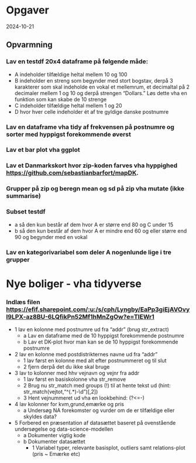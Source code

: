 Opgaver
================
2024-10-21

## Opvarmning

### Lav en testdf 20x4 dataframe på følgende måde:

- A indeholder tilfældige heltal mellem 10 og 100
- B indeholder en streng som begynder med stort bogstav, derpå 3
  karakterer som skal indeholde en vokal et mellemrum, et decimaltal på
  2 decimaler mellem 1 og 10 og derpå strengen “Dollars.” Løs dette vha
  en funktion som kan skabe de 10 strenge
- C indeholder tilfældige heltal mellem 1 og 20
- D hvor hver celle indeholder ét af tre gyldige danske postnumre

### Lav en dataframe vha tidy af frekvensen på postnumre og sorter med hyppigst forekommende øverst

### Lav et bar plot vha ggplot

### Lav et Danmarkskort hvor zip-koden farves vha hyppighed <https://github.com/sebastianbarfort/mapDK>.

### Grupper på zip og beregn mean og sd på zip vha mutate (ikke summarise)

### Subset testdf

- a så den kun består af dem hvor A er større end 80 og C under 15
- b så den kun består af dem hvor A er mindre end 60 og eller større end
  90 og begynder med en vokal

### Lav en kategorivariabel som deler A nogenlunde lige i tre grupper

# Nye boliger - vha tidyverse

### Indlæs filen <https://efif.sharepoint.com/:u:/s/cph/Lyngby/EaPp3giEjAVOvyI9LPX-az8BU-6LQfikPn52Mf1hMnZgOw?e=TIEWr1>

- 1 lav en kolonne med postnumre ud fra “addr” (brug str_extract)
  - a Lav en dataframe med de 10 hyppigst forekommende postnumre
  - b Lav et DK-plot hvor man kan se de 10 hyppigst forekommende
    postnumre
- 2 lav en kolonne med postdistrikternes navne ud fra “addr”
  - 1 lav først en kolonne med alt efter postnummeret og til slut
  - 2 fjern derpå det du ikke skal bruge
- 3 lav to kolonner med hhv vejnavn og vejnr fra addr
  - 1 lav først en basiskolonne vha str_remove
  - 2 Brug nu str_match med groups (!) til at hente tekst ud (hint:
    str_match(vejtot,“^(.\*)-\d”)\[,2\])
  - 3 Hent vejnummeret ud vha en lookbehind: (?\<=-)
- 4 lav kolonner for kvm,grund,emærke og pris
  - a Undersøg NA forekomster og vurder om de er tilfældige eller
    skyldes data?
- 5 Forbered en præsentation af datasættet baseret på ovenstående
  undersøgelse og data-science-modellen
  - a Dokumenter vigtig kode
  - b Dokumenter datasættet
    - 1 Variabel typer, relevante basisplot, outliers samt
      relations-plot (pris ~ Emærke etc)

